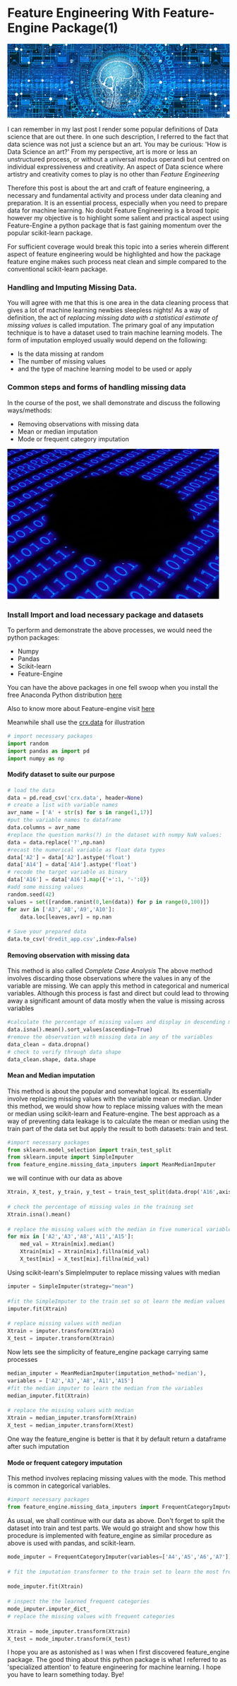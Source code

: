 # Feature Engineering With Feature-Engine Package(1)
![](/images/wide.jpg)

I can remember in my last post I render some popular definitions of Data science
that are out there. In one such description, I referred to the fact that data science was not just a science but an art. You may be curious: 'How is Data Science an art?'
From my perspective, art is more or less an unstructured process, or without a universal modus operandi but centred on individual expressiveness and creativity. An aspect of Data science where
artistry and creativity comes to play is no other than *Feature Engineering*

Therefore this post is about the art and craft of feature engineering, a necessary
and fundamental activity and process under data cleaning and preparation. It is an essential process, especially when you need to prepare data for machine learning. No doubt Feature Engineering
is a broad topic however my objective is to highlight some salient and practical aspect using
Feature-Engine a python package that is fast gaining momentum over the popular scikit-learn package.

For sufficient coverage would break this topic into a series wherein different aspect of feature engineering would be highlighted and how the package feature engine makes such process neat clean and simple compared to the conventional scikit-learn package.

### Handling and Imputing Missing Data.
You will agree with me that this is one area in the data cleaning process that gives a lot of machine learning newbies sleepless nights! As a way of definition, the act of *replacing missing data with a statistical estimate of missing values* is called imputation. The primary goal of any imputation technique is to have a dataset used to train machine learning models. The form of imputation employed usually would depend on the following:

- Is the data missing at random
- The number of missing values
- and the type of machine learning model to be used or apply


### Common steps and forms of handling missing data
In the course of the post, we shall demonstrate and discuss the following ways/methods:

- Removing observations with missing data
- Mean or median imputation
- Mode or frequent category imputation

![](/images/missing.jpg)


### Install  Import and load necessary package and datasets
To perform and demonstrate the above processes, we would need the python packages:
- Numpy
- Pandas
- Scikit-learn
- Feature-Engine

You can have the above packages in one fell swoop when you install the free Anaconda Python distribution [here]('https://www.anaconda.com/distribution/')

Also to know more about Feature-engine visit [here]('https://feature-engine.readthedocs.io')

Meanwhile shall use the [crx.data]('http://archive.ics.uci.edu/machine-learning-databases/credit-screening/') for illustration
```python
# import necessary packages
import random
import pandas as import pd
import numpy as np
```
#### Modify dataset to suite our purpose

```python
# load the data
data = pd.read_csv('crx.data', header=None)
# create a list with variable names
avr_name = ['A' + str(s) for s in range(1,17)]
#put the variable names to dataframe
data.columns = avr_name
#replace the question marks(?) in the dataset with numpy NaN values:
data = data.replace('?',np.nan)
#recast the numerical variable as float data types   
data['A2'] = data['A2'].astype('float')
data['A14'] = data['A14'].astype('float')
# recode the target variable as binary
data['A16'] = data['A16'].map({'+':1, '-':0})
#add some missing values
random.seed(42)
values = set([random.ranint(0,len(data)) for p in range(0,100)])
for avr in ['A3','AB','A9','A10']:
    data.loc[leaves,avr] = np.nan

# Save your prepared data
data.to_csv('dredit_app.csv',index=False)
```

#### Removing observation with missing data

This method is also called *Complete Case Analysis*
The above method involves discarding those observations where the values in any of the variable are missing. We can apply this method in categorical and numerical variables. Although this process is fast and direct but could lead to throwing away a significant amount of data mostly when the value is missing across variables
```python
#calculate the percentage of missing values and display in descending manner
data.isna().mean().sort_values(ascending=True)
#remove the observation with missing data in any of the variables
data_clean = data.dropna()
# check to verify through data shape
data_clean.shape, data.shape
```

#### Mean and Median imputation
This method is about the popular and somewhat logical. Its essentially involve replacing missing values with the variable mean or median. Under this method, we would show how to replace missing values with the mean or median using scikit-learn and Feature-engine. The best approach as a way of preventing data leakage is to calculate the mean or median using the train part of the data set but apply the result to both datasets: train and test.

```python
#import necessary packages
from sklearn.model_selection import train_test_split
from sklearn.impute import SimpleImputer
from feature_engine.missing_data_imputers import MeanMedianImputer
```
we will continue with our data as above

```python
Xtrain, X_test, y_train, y_test = train_test_split(data.drop('A16',axis=1), data['A16'],test_size=0.3,random_state=42)

# check the percentage of missing vales in the training set
Xtrain.isna().mean()

# replace the missing values with the median in five numerical variables using pure pandas
for mix in ['A2','A3','A8','A11','A15']:
    med_val = Xtrain[mix].median()
    Xtrain[mix] = Xtrain[mix].fillna(mid_val)
    X_test[mix] = X_test[mix].fillna(mid_val)
```
Using scikit-learn's SimpleImputer to replace missing values with median

```python
imputer = SimpleImputer(strategy="mean")

#fit the SimpleImputer to the train set so ot learn the median values
imputer.fit(Xtrain)

# replace missing values with median
Xtrain = imputer.transform(Xtrain)
X_test = imputer.transform(Xtrain)
```

Now lets see the simplicity of feature_engine package carrying same processes

```python
median_imputer = MeanMedianImputer(imputation_method='median'),
variables = ['A2','A3','A8','A11','A15']
#fit the median imputer to learn the median from the variables
median_imputer.fit(Xtrain)

# replace the missing values with median
Xtrain = median_imputer.transform(Xtrain)
X_test = median_imputer.transform(Xtest)
```
One way the feature_engine is better is that it by default return a dataframe after such imputation


#### Mode or frequent category imputation
This method involves replacing missing values with the mode. This method is common in categorical variables.

```python
#import necessary packages
from feature_engine.missing_data_imputers import FrequentCategoryImputer
```
As usual, we shall continue with our data as above. Don't forget to split the dataset into train and test parts. We would go straight and show how this procedure is implemented with feature_engine as similar procedure as above is used with pandas, and scikit-learn.


```python
mode_imputer = FrequentCategoryImputer(variables=['A4','A5','A6','A7'])

# fit the imputation transformer to the train set to learn the most frequent categories

mode_imputer.fit(Xtrain)

# inspect the the learned frequent categories
mode_imputer.imputer_dict_
# replace the missing values with frequent categories

Xtrain = mode_imputer.transform(Xtrain)
X_test = mode_imputer.transform(X_test)
```

I hope you are as astonished as I was when I  first discovered feature_engine package. The good thing about this python package is what I referred to as 'specialized attention' to feature engineering for machine learning. I hope you have to learn something today.
Bye!
